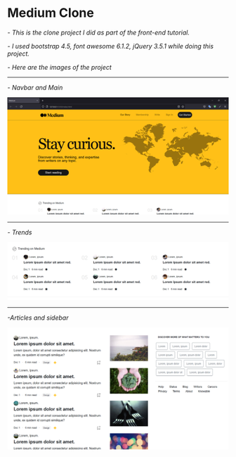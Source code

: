 # **Medium Clone**
_- This is the clone project I did as part of the front-end tutorial._

_- I used bootstrap 4.5, font awesome 6.1.2, jQuery 3.5.1 while doing this project._

_- Here are the images of the project_
___
_- Navbar and Main_

![Image](screenshots/mc1.png)
___
_- Trends_

![Image](screenshots/mc2.png)
___
_-Articles and sidebar_

![Image](screenshots/mc3.png)